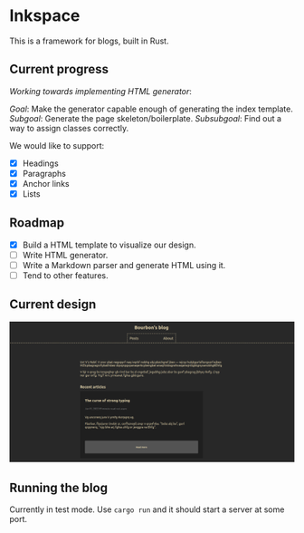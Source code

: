 # Inkspace
This is a framework for blogs, built in Rust. 

## Current progress
*Working towards implementing HTML generator*:

*Goal*: Make the generator capable enough of generating the index template.
*Subgoal*: Generate the page skeleton/boilerplate. 
*Subsubgoal*: Find out a way to assign classes correctly.

We would like to support: 
- [x] Headings
- [x] Paragraphs
- [x] Anchor links
- [x] Lists  

## Roadmap
- [x] Build a HTML template to visualize our design.
- [ ] Write HTML generator.
- [ ] Write a Markdown parser and generate HTML using it.
- [ ] Tend to other features.

## Current design
![Some](./design.png)

## Running the blog
Currently in test mode. Use `cargo run` and it should start a server at 
some port.

